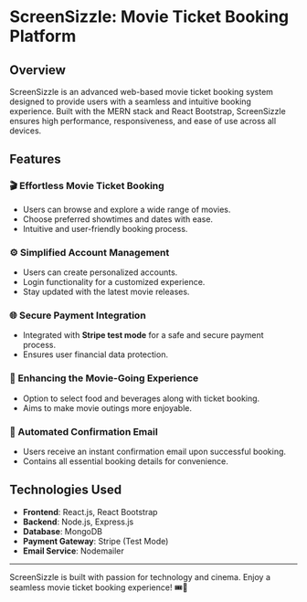 # ScreenSizzle: Movie Ticket Booking Platform

## Overview
ScreenSizzle is an advanced web-based movie ticket booking system designed to provide users with a seamless and intuitive booking experience. Built with the MERN stack and React Bootstrap, ScreenSizzle ensures high performance, responsiveness, and ease of use across all devices.

## Features

### 🎬 Effortless Movie Ticket Booking
- Users can browse and explore a wide range of movies.
- Choose preferred showtimes and dates with ease.
- Intuitive and user-friendly booking process.

### ⚙ Simplified Account Management
- Users can create personalized accounts.
- Login functionality for a customized experience.
- Stay updated with the latest movie releases.

### 🌐 Secure Payment Integration
- Integrated with **Stripe test mode** for a safe and secure payment process.
- Ensures user financial data protection.

### 🍿 Enhancing the Movie-Going Experience
- Option to select food and beverages along with ticket booking.
- Aims to make movie outings more enjoyable.

### 📩 Automated Confirmation Email
- Users receive an instant confirmation email upon successful booking.
- Contains all essential booking details for convenience.

## Technologies Used
- **Frontend**: React.js, React Bootstrap
- **Backend**: Node.js, Express.js
- **Database**: MongoDB
- **Payment Gateway**: Stripe (Test Mode)
- **Email Service**: Nodemailer
---

ScreenSizzle is built with passion for technology and cinema. Enjoy a seamless movie ticket booking experience! 🎟🍿

